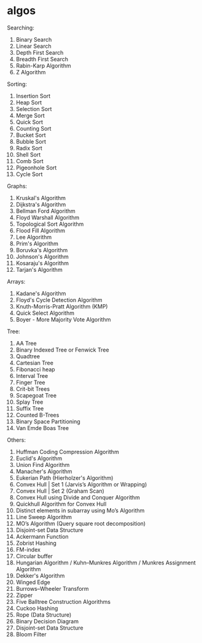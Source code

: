 # algos

Searching: 
1) Binary Search 
2) Linear Search 
3) Depth First Search 
4) Breadth First Search 
5) Rabin-Karp Algorithm 
6) Z Algorithm 

Sorting: 
1) Insertion Sort 
2) Heap Sort 
3) Selection Sort 
4) Merge Sort 
5) Quick Sort 
6) Counting Sort 
7) Bucket Sort 
8) Bubble Sort 
9) Radix Sort 
10) Shell Sort 
11) Comb Sort 
12) Pigeonhole Sort 
13) Cycle Sort 

Graphs: 
1) Kruskal's Algorithm 
2) Dijkstra's Algorithm 
3) Bellman Ford Algorithm 
4) Floyd Warshall Algorithm 
5) Topological Sort Algorithm 
6) Flood Fill Algorithm 
7) Lee Algorithm 
8) Prim's Algorithm 
9) Boruvka's Algorithm 
10) Johnson's Algorithm 
11) Kosaraju's Algorithm 
12) Tarjan's Algorithm 

Arrays: 
1) Kadane's Algorithm 
2) Floyd's Cycle Detection Algorithm 
3) Knuth-Morris-Pratt Algorithm (KMP) 
4) Quick Select Algorithm 
5) Boyer - More Majority Vote Algorithm 

Tree: 
1) AA Tree 
2) Binary Indexed Tree or Fenwick Tree 
3) Quadtree 
4) Cartesian Tree 
5) Fibonacci heap 
6) Interval Tree 
7) Finger Tree 
8) Crit-bit Trees 
9) Scapegoat Tree 
10) Splay Tree 
11) Suffix Tree 
12) Counted B-Trees 
13) Binary Space Partitioning 
14) Van Emde Boas Tree 

Others: 
1) Huffman Coding Compression Algorithm 
2) Euclid's Algorithm 
3) Union Find Algorithm 
4) Manacher's Algorithm 
5) Eukerian Path (Hierholzer's Algorithm) 
6) Convex Hull | Set 1 (Jarvis’s Algorithm or Wrapping) 
7) Convex Hull | Set 2 (Graham Scan) 
8) Convex Hull using Divide and Conquer Algorithm 
9) Quickhull Algorithm for Convex Hull 
10) Distinct elements in subarray using Mo’s Algorithm 
11) Line Sweep Algorithm 
12) MO’s Algorithm (Query square root decomposition) 
13) Disjoint-set Data Structure 
14) Ackermann Function 
15) Zobrist Hashing 
16) FM-index 
17) Circular buffer 
18) Hungarian Algorithm / Kuhn–Munkres Algorithm / Munkres Assignment Algorithm 
19) Dekker's Algorithm 
20) Winged Edge 
21) Burrows–Wheeler Transform 
22) Zipper 
23) Five Balltree Construction Algorithms 
24) Cuckoo Hashing 
25) Rope (Data Structure) 
26) Binary Decision Diagram 
27) Disjoint-set Data Structure 
28) Bloom Filter 
